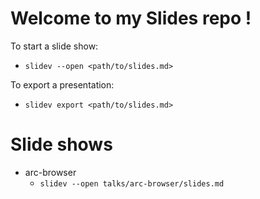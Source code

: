 # Welcome to my Slides repo !

To start a slide show:

- `slidev --open <path/to/slides.md>`

To export a presentation:

- `slidev export <path/to/slides.md>`

# Slide shows

- arc-browser
  - `slidev --open talks/arc-browser/slides.md`